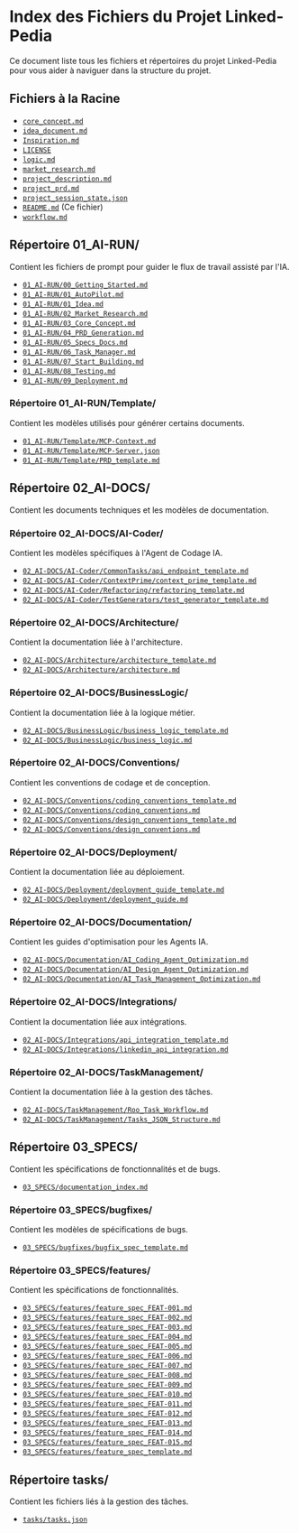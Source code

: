 # Index des Fichiers du Projet Linked-Pedia

Ce document liste tous les fichiers et répertoires du projet Linked-Pedia pour vous aider à naviguer dans la structure du projet.

## Fichiers à la Racine

- [`core_concept.md`](core_concept.md)
- [`idea_document.md`](idea_document.md)
- [`Inspiration.md`](Inspiration.md)
- [`LICENSE`](LICENSE)
- [`logic.md`](logic.md)
- [`market_research.md`](market_research.md)
- [`project_description.md`](project_description.md)
- [`project_prd.md`](project_prd.md)
- [`project_session_state.json`](project_session_state.json)
- [`README.md`](README.md) (Ce fichier)
- [`workflow.md`](workflow.md)

## Répertoire 01_AI-RUN/

Contient les fichiers de prompt pour guider le flux de travail assisté par l'IA.

- [`01_AI-RUN/00_Getting_Started.md`](01_AI-RUN/00_Getting_Started.md)
- [`01_AI-RUN/01_AutoPilot.md`](01_AI-RUN/01_AutoPilot.md)
- [`01_AI-RUN/01_Idea.md`](01_AI-RUN/01_Idea.md)
- [`01_AI-RUN/02_Market_Research.md`](01_AI-RUN/02_Market_Research.md)
- [`01_AI-RUN/03_Core_Concept.md`](01_AI-RUN/03_Core_Concept.md)
- [`01_AI-RUN/04_PRD_Generation.md`](01_AI-RUN/04_PRD_Generation.md)
- [`01_AI-RUN/05_Specs_Docs.md`](01_AI-RUN/05_Specs_Docs.md)
- [`01_AI-RUN/06_Task_Manager.md`](01_AI-RUN/06_Task_Manager.md)
- [`01_AI-RUN/07_Start_Building.md`](01_AI-RUN/07_Start_Building.md)
- [`01_AI-RUN/08_Testing.md`](01_AI-RUN/08_Testing.md)
- [`01_AI-RUN/09_Deployment.md`](01_AI-RUN/09_Deployment.md)

### Répertoire 01_AI-RUN/Template/

Contient les modèles utilisés pour générer certains documents.

- [`01_AI-RUN/Template/MCP-Context.md`](01_AI-RUN/Template/MCP-Context.md)
- [`01_AI-RUN/Template/MCP-Server.json`](01_AI-RUN/Template/MCP-Server.json)
- [`01_AI-RUN/Template/PRD_template.md`](01_AI-RUN/Template/PRD_template.md)

## Répertoire 02_AI-DOCS/

Contient les documents techniques et les modèles de documentation.

### Répertoire 02_AI-DOCS/AI-Coder/

Contient les modèles spécifiques à l'Agent de Codage IA.

- [`02_AI-DOCS/AI-Coder/CommonTasks/api_endpoint_template.md`](02_AI-DOCS/AI-Coder/CommonTasks/api_endpoint_template.md)
- [`02_AI-DOCS/AI-Coder/ContextPrime/context_prime_template.md`](02_AI-DOCS/AI-Coder/ContextPrime/context_prime_template.md)
- [`02_AI-DOCS/AI-Coder/Refactoring/refactoring_template.md`](02_AI-DOCS/AI-Coder/Refactoring/refactoring_template.md)
- [`02_AI-DOCS/AI-Coder/TestGenerators/test_generator_template.md`](02_AI-DOCS/AI-Coder/TestGenerators/test_generator_template.md)

### Répertoire 02_AI-DOCS/Architecture/

Contient la documentation liée à l'architecture.

- [`02_AI-DOCS/Architecture/architecture_template.md`](02_AI-DOCS/Architecture/architecture_template.md)
- [`02_AI-DOCS/Architecture/architecture.md`](02_AI-DOCS/Architecture/architecture.md)

### Répertoire 02_AI-DOCS/BusinessLogic/

Contient la documentation liée à la logique métier.

- [`02_AI-DOCS/BusinessLogic/business_logic_template.md`](02_AI-DOCS/BusinessLogic/business_logic_template.md)
- [`02_AI-DOCS/BusinessLogic/business_logic.md`](02_AI-DOCS/BusinessLogic/business_logic.md)

### Répertoire 02_AI-DOCS/Conventions/

Contient les conventions de codage et de conception.

- [`02_AI-DOCS/Conventions/coding_conventions_template.md`](02_AI-DOCS/Conventions/coding_conventions_template.md)
- [`02_AI-DOCS/Conventions/coding_conventions.md`](02_AI-DOCS/Conventions/coding_conventions.md)
- [`02_AI-DOCS/Conventions/design_conventions_template.md`](02_AI-DOCS/Conventions/design_conventions_template.md)
- [`02_AI-DOCS/Conventions/design_conventions.md`](02_AI-DOCS/Conventions/design_conventions.md)

### Répertoire 02_AI-DOCS/Deployment/

Contient la documentation liée au déploiement.

- [`02_AI-DOCS/Deployment/deployment_guide_template.md`](02_AI-DOCS/Deployment/deployment_guide_template.md)
- [`02_AI-DOCS/Deployment/deployment_guide.md`](02_AI-DOCS/Deployment/deployment_guide.md)

### Répertoire 02_AI-DOCS/Documentation/

Contient les guides d'optimisation pour les Agents IA.

- [`02_AI-DOCS/Documentation/AI_Coding_Agent_Optimization.md`](02_AI-DOCS/Documentation/AI_Coding_Agent_Optimization.md)
- [`02_AI-DOCS/Documentation/AI_Design_Agent_Optimization.md`](02_AI-DOCS/Documentation/AI_Design_Agent_Optimization.md)
- [`02_AI-DOCS/Documentation/AI_Task_Management_Optimization.md`](02_AI-DOCS/Documentation/AI_Task_Management_Optimization.md)

### Répertoire 02_AI-DOCS/Integrations/

Contient la documentation liée aux intégrations.

- [`02_AI-DOCS/Integrations/api_integration_template.md`](02_AI-DOCS/Integrations/api_integration_template.md)
- [`02_AI-DOCS/Integrations/linkedin_api_integration.md`](02_AI-DOCS/Integrations/linkedin_api_integration.md)

### Répertoire 02_AI-DOCS/TaskManagement/

Contient la documentation liée à la gestion des tâches.

- [`02_AI-DOCS/TaskManagement/Roo_Task_Workflow.md`](02_AI-DOCS/TaskManagement/Roo_Task_Workflow.md)
- [`02_AI-DOCS/TaskManagement/Tasks_JSON_Structure.md`](02_AI-DOCS/TaskManagement/Tasks_JSON_Structure.md)

## Répertoire 03_SPECS/

Contient les spécifications de fonctionnalités et de bugs.

- [`03_SPECS/documentation_index.md`](03_SPECS/documentation_index.md)

### Répertoire 03_SPECS/bugfixes/

Contient les modèles de spécifications de bugs.

- [`03_SPECS/bugfixes/bugfix_spec_template.md`](03_SPECS/bugfixes/bugfix_spec_template.md)

### Répertoire 03_SPECS/features/

Contient les spécifications de fonctionnalités.

- [`03_SPECS/features/feature_spec_FEAT-001.md`](03_SPECS/features/feature_spec_FEAT-001.md)
- [`03_SPECS/features/feature_spec_FEAT-002.md`](03_SPECS/features/feature_spec_FEAT-002.md)
- [`03_SPECS/features/feature_spec_FEAT-003.md`](03_SPECS/features/feature_spec_FEAT-003.md)
- [`03_SPECS/features/feature_spec_FEAT-004.md`](03_SPECS/features/feature_spec_FEAT-004.md)
- [`03_SPECS/features/feature_spec_FEAT-005.md`](03_SPECS/features/feature_spec_FEAT-005.md)
- [`03_SPECS/features/feature_spec_FEAT-006.md`](03_SPECS/features/feature_spec_FEAT-006.md)
- [`03_SPECS/features/feature_spec_FEAT-007.md`](03_SPECS/features/feature_spec_FEAT-007.md)
- [`03_SPECS/features/feature_spec_FEAT-008.md`](03_SPECS/features/feature_spec_FEAT-008.md)
- [`03_SPECS/features/feature_spec_FEAT-009.md`](03_SPECS/features/feature_spec_FEAT-009.md)
- [`03_SPECS/features/feature_spec_FEAT-010.md`](03_SPECS/features/feature_spec_FEAT-010.md)
- [`03_SPECS/features/feature_spec_FEAT-011.md`](03_SPECS/features/feature_spec_FEAT-011.md)
- [`03_SPECS/features/feature_spec_FEAT-012.md`](03_SPECS/features/feature_spec_FEAT-012.md)
- [`03_SPECS/features/feature_spec_FEAT-013.md`](03_SPECS/features/feature_spec_FEAT-013.md)
- [`03_SPECS/features/feature_spec_FEAT-014.md`](03_SPECS/features/feature_spec_FEAT-014.md)
- [`03_SPECS/features/feature_spec_FEAT-015.md`](03_SPECS/features/feature_spec_FEAT-015.md)
- [`03_SPECS/features/feature_spec_template.md`](03_SPECS/features/feature_spec_template.md)

## Répertoire tasks/

Contient les fichiers liés à la gestion des tâches.

- [`tasks/tasks.json`](tasks/tasks.json)
